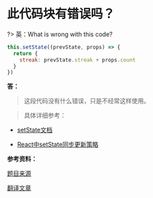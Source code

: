 # 此代码块有错误吗？

?> 英：What is wrong with this code?

```js
this.setState((prevState, props) => {
  return {
    streak: prevState.streak + props.count
  }
})
```

**答：**

> 这段代码没有什么错误，只是不经常这样使用。

> 具体详细参考：

* [setState文档](https://reactjs.org/docs/react-component.html#setstate)

* [React中setState同步更新策略](https://zhuanlan.zhihu.com/p/24781259?refer=wxyyxc1992)

**参考资料：**

[题目来源](https://segmentfault.com/a/1190000008102870)

[翻译文章](https://tylermcginnis.com/react-interview-questions/)
